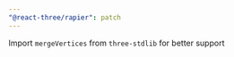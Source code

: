 ```yaml
---
"@react-three/rapier": patch
---
```


Import `mergeVertices` from `three-stdlib` for better support
